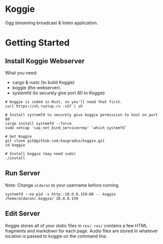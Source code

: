 # Koggie
Ogg streaming broadcast &amp; listen application.

# Getting Started
## Install Koggie Webserver
What you need:
- cargo & rustc (to build Koggie)
- koggie (the webserver).
- systemfd (to securely give port 80 to Koggie)

```
# Koggie is coded in Rust, so you'll need that first.
curl https://sh.rustup.rs -sSf | sh

# Install systemfd to securely give koggie permission to host on port 80
cargo install systemfd --force
sudo setcap 'cap_net_bind_service=+ep' `which systemfd`

# Get Koggie
git clone git@github.com:kaugradio/koggie.git
cd koggie

# Install koggie (may need sudo)
./install
```

## Run Server
Note: Change `aldaron` to your username before running.

```
systemfd --no-pid -s http::10.0.0.159:80 -- koggie /home/aldaron/.koggie/ 10.0.0.159
```

## Edit Server
Koggie stores all of your static files in `res/`.  `res/` contains a few HTML fragments and markdown
for each page.  Audio files are stored in whatever location is passed to koggie on the command line.
